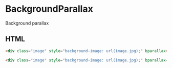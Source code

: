 # BackgroundParallax

Background parallax

## HTML

```html
<div class="image" style="background-image: url(image.jpg);" bparallax></div>
```

```html
<div class="image" style="background-image: url(image.jpg);" bparallax="reverse"></div>
```
